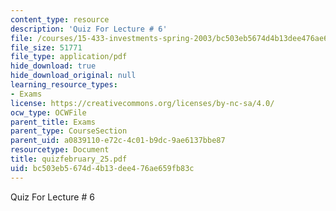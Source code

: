 ```yaml
---
content_type: resource
description: 'Quiz For Lecture # 6'
file: /courses/15-433-investments-spring-2003/bc503eb5674d4b13dee476ae659fb83c_quizfebruary_25.pdf
file_size: 51771
file_type: application/pdf
hide_download: true
hide_download_original: null
learning_resource_types:
- Exams
license: https://creativecommons.org/licenses/by-nc-sa/4.0/
ocw_type: OCWFile
parent_title: Exams
parent_type: CourseSection
parent_uid: a0839110-e72c-4c01-b9dc-9ae6137bbe87
resourcetype: Document
title: quizfebruary_25.pdf
uid: bc503eb5-674d-4b13-dee4-76ae659fb83c
---
```

Quiz For Lecture # 6